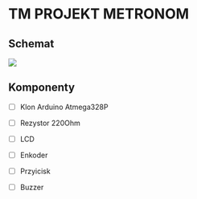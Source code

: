 # TM PROJEKT METRONOM

## Schemat
![](https://github.com/WiktorK02/ALED-module/assets/123249470/e740ed61-7790-412f-b3e8-9b1c8a731fbf)
## Komponenty 
- [ ] Klon Arduino Atmega328P
- [ ] Rezystor 220Ohm
- [ ] LCD
- [ ] Enkoder
- [ ] Przyicisk
- [ ] Buzzer

